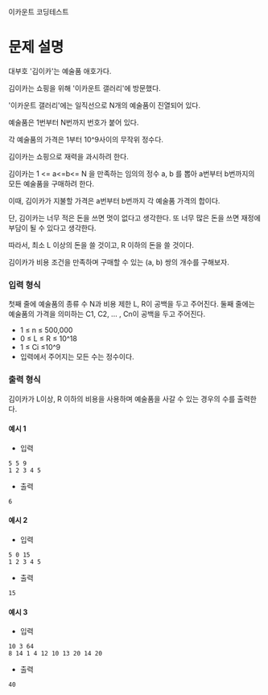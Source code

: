 이카운트 코딩테스트

# 문제 설명

대부호 '김이카'는 예술품 애호가다.

김이카는 쇼핑을 위해 '이카운트 갤러리'에 방문했다.

'이카운트 갤러리'에는 일직선으로 N개의 예술품이 진열되어 있다.

예술품은 1번부터 N번까지 번호가 붙어 있다.

각 예술품의 가격은 1부터 10^9사이의 무작위 정수다.

김이카는 쇼핑으로 재력을 과시하려 한다.

김이카는 1 <= a<=b<= N 을 만족하는 임의의 정수 a, b 를 뽑아 a번부터 b번까지의 모든 예술품을 구매하려 한다.

이때, 김이카가 지불할 가격은 a번부터 b번까지 각 예술품 가격의 합이다.

단, 김이카는 너무 적은 돈을 쓰면 멋이 없다고 생각한다. 또 너무 많은 돈을 쓰면 재정에 부담이 될 수 있다고 생각한다.

따라서, 최소 L 이상의 돈을 쓸 것이고, R 이하의 돈을 쓸 것이다.

김이카가 비용 조건을 만족하며 구매할 수 있는 (a, b) 쌍의 개수를 구해보자.

### 입력 형식

첫째 줄에 예술품의 종류 수 N과 비용 제한 L, R이 공백을 두고 주어진다.
둘째 줄에는 예술품의 가격을 의미하는 C1, C2, ... , Cn이 공백을 두고 주어진다.

- 1 ≤ n ≤ 500,000
- 0 ≤ L ≤ R ≤ 10^18
- 1 ≤ Ci ≤10^9
- 입력에서 주어지는 모든 수는 정수이다.

### 출력 형식

김이카가 L이상, R 이하의 비용을 사용하며 예술품을 사갈 수 있는 경우의 수를 출력한다.

#### 예시 1

- 입력

```
5 5 9
1 2 3 4 5
```

- 출력

```
6
```

#### 예시 2

- 입력

```
5 0 15
1 2 3 4 5
```

- 출력

```
15
```

#### 예시 3

- 입력

```
10 3 64
8 14 1 4 12 10 13 20 14 20
```

- 출력

```
40
```
